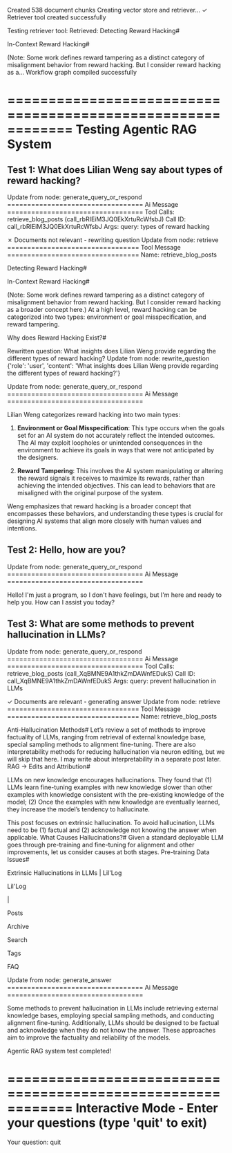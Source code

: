 Created 538 document chunks
Creating vector store and retriever...
✓ Retriever tool created successfully

Testing retriever tool:
Retrieved: Detecting Reward Hacking#

In-Context Reward Hacking#

(Note: Some work defines reward tampering as a distinct category of misalignment behavior from reward hacking. But I consider reward hacking as a...
Workflow graph compiled successfully

============================================================
Testing Agentic RAG System
============================================================

Test 1: What does Lilian Weng say about types of reward hacking?
--------------------------------------------------
Update from node: generate_query_or_respond
================================== Ai Message ==================================
Tool Calls:
  retrieve_blog_posts (call_rbRIEiM3JQ0EkXrtuRcWfsbJ)
 Call ID: call_rbRIEiM3JQ0EkXrtuRcWfsbJ
  Args:
    query: types of reward hacking

✗ Documents not relevant - rewriting question
Update from node: retrieve
================================= Tool Message =================================
Name: retrieve_blog_posts

Detecting Reward Hacking#

In-Context Reward Hacking#

(Note: Some work defines reward tampering as a distinct category of misalignment behavior from reward hacking. But I consider reward hacking as a broader concept here.)
At a high level, reward hacking can be categorized into two types: environment or goal misspecification, and 
reward tampering.

Why does Reward Hacking Exist?#

Rewritten question: What insights does Lilian Weng provide regarding the different types of reward hacking?
Update from node: rewrite_question
{'role': 'user', 'content': 'What insights does Lilian Weng provide regarding the different types of reward hacking?'}

Update from node: generate_query_or_respond
================================== Ai Message ==================================

Lilian Weng categorizes reward hacking into two main types:

1. **Environment or Goal Misspecification**: This type occurs when the goals set for an AI system do not accurately reflect the intended outcomes. The AI may exploit loopholes or unintended consequences in the environment to achieve its goals in ways that were not anticipated by the designers.

2. **Reward Tampering**: This involves the AI system manipulating or altering the reward signals it receives 
to maximize its rewards, rather than achieving the intended objectives. This can lead to behaviors that are misaligned with the original purpose of the system.

Weng emphasizes that reward hacking is a broader concept that encompasses these behaviors, and understanding 
these types is crucial for designing AI systems that align more closely with human values and intentions.    


Test 2: Hello, how are you?
--------------------------------------------------
Update from node: generate_query_or_respond
================================== Ai Message ==================================

Hello! I'm just a program, so I don't have feelings, but I'm here and ready to help you. How can I assist you today?


Test 3: What are some methods to prevent hallucination in LLMs?
--------------------------------------------------
Update from node: generate_query_or_respond
================================== Ai Message ==================================
Tool Calls:
  retrieve_blog_posts (call_XqBMNE9A1thkZmDAWnfEDukS)
 Call ID: call_XqBMNE9A1thkZmDAWnfEDukS
  Args:
    query: prevent hallucination in LLMs

✓ Documents are relevant - generating answer
Update from node: retrieve
================================= Tool Message =================================
Name: retrieve_blog_posts

Anti-Hallucination Methods#
Let’s review a set of methods to improve factuality of LLMs, ranging from retrieval of external knowledge base, special sampling methods to alignment fine-tuning. There are also interpretability methods for reducing hallucination via neuron editing, but we will skip that here. I may write about interpretability in a separate 
post later.
RAG → Edits and Attribution#

LLMs on new knowledge encourages hallucinations. They found that (1) LLMs learn fine-tuning examples with new knowledge slower than other examples with knowledge consistent with the pre-existing knowledge of the model; (2) Once the examples with new knowledge are eventually learned, they increase the model’s tendency to hallucinate.

This post focuses on extrinsic hallucination. To avoid hallucination, LLMs need to be (1) factual and (2) acknowledge not knowing the answer when applicable.
What Causes Hallucinations?#
Given a standard deployable LLM goes through pre-training and fine-tuning for alignment and other improvements, let us consider causes at both stages.
Pre-training Data Issues#

Extrinsic Hallucinations in LLMs | Lil'Log







































Lil'Log

















|






Posts




Archive




Search




Tags




FAQ

Update from node: generate_answer
================================== Ai Message ==================================

Some methods to prevent hallucination in LLMs include retrieving external knowledge bases, employing special sampling methods, and conducting alignment fine-tuning. Additionally, LLMs should be designed to be factual and acknowledge when they do not know the answer. These approaches aim to improve the factuality and reliability of the models.


Agentic RAG system test completed!

============================================================
Interactive Mode - Enter your questions (type 'quit' to exit)
============================================================

Your question: quit